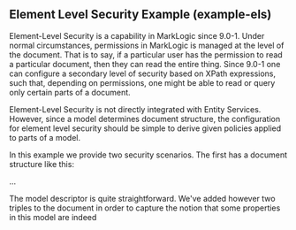 Element Level Security Example (example-els)
--------------------------------------------

Element-Level Security is a capability in MarkLogic since 9.0-1.
Under normal circumstances, permissions in MarkLogic is managed at the level of
the document.  That is to say, if a particular user has the permission to read
a particular document, then they can read the entire thing.  Since 9.0-1 one
can configure a secondary level of security based on XPath expressions, such
that, depending on permissions, one might be able to read or query only certain
parts of a document.

Element-Level Security is not directly integrated with Entity Services.
However, since a model determines document structure, the configuration for
element level security should be simple to derive given policies applied to
parts of a model.

In this example we provide two security scenarios.  The first has a document structure like this:

...


The model descriptor is quite straightforward.  We've added however two triples
to the document in order to capture the notion that some properties in this
model are indeed 

